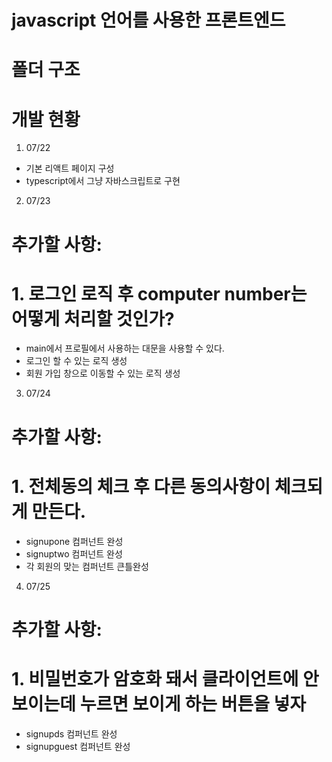# javascript 언어를 사용한 프론트엔드

# 폴더 구조


# 개발 현황
1. 07/22
- 기본 리액트 페이지 구성
- typescript에서 그냥 자바스크립트로 구현

2. 07/23
# 추가할 사항: 
# 1. 로그인 로직 후 computer number는 어떻게 처리할 것인가?
- main에서 프로필에서 사용하는 대문을 사용할 수 있다.
- 로그인 할 수 있는 로직 생성
- 회원 가입 창으로 이동할 수 있는 로직 생성

3. 07/24
# 추가할 사항:
# 1. 전체동의 체크 후 다른 동의사항이 체크되게 만든다.
- signupone 컴퍼넌트 완성
- signuptwo 컴퍼넌트 완성
- 각 회원의 맞는 컴퍼넌트 큰틀완성

4. 07/25 
# 추가할 사항: 
# 1. 비밀번호가 암호화 돼서 클라이언트에 안보이는데 누르면 보이게 하는 버튼을 넣자
- signupds 컴퍼넌트 완성
- signupguest 컴퍼넌트 완성